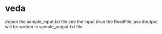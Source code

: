 # veda
#open the sample_input.txt file see the input
#run the ReadFile.java
#output will be written in sample_output.txt file
